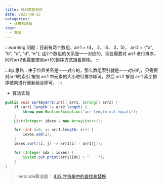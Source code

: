 ```yaml
---
title: 映射数据排序
date: 2023-08-15
categories:
  - 计算机基础
tags:
  - 算法
---
```


:::warning
问题：目前有两个数组，arr1 = {4， 2， 8， 3，5}， arr2 = {"a", "b", "c", "d", "e"}; 这2个数组的关系是一一对应的。现在需要对 arr1
进行排序，同时arr2也需要按照arr1的排序方式跟着排序。
:::

:::tip
思路：由于位置关系是一一对应的，那么数组索引就是一一对应的，只需要对arr1的索引 按照 arr1 中元素的大小进行排序即可，然后 arr2
按照 arr1 索引排序结果进行重新组合即可。
:::


* 算法实现

```java
public void sortByArr1(int[] arr1, String[] arr2) {
    if (arr1.length != arr2.length) {
        throw new RuntimeException("arr length not equals");
    }
    List<Integer> idxes = new ArrayList<>();

    for (int i=0; i< arr1.length; i++) {
        idxes.add(i);
    }
    idxes.sort((i, j) -> arr1[i] - arr1[j]);

    for (Integer idx : idxes) {
        System.out.print(arr2[idx] + "    ");
    }
}
```

> leetcode算法题： [833.字符串中的查找和替换](https://leetcode.cn/problems/find-and-replace-in-string/description/)